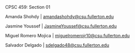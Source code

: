 CPSC 459: Section 01

Amanda Shohdy | amandashohdy@csu.fullerton.edu

Jasmine Youssef | JasmineYoussef@csu.fullerton.edu

Miguel Romero Mojica | miguelromerojr10@csu.fullerton.edu

Salvador Delgado | sdelgado48@csu.fullerton.edu
